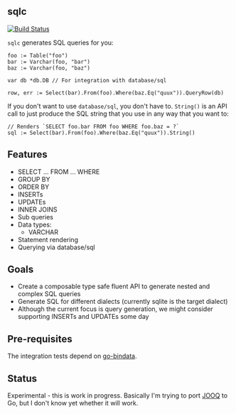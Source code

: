 sqlc
----

[![Build Status](https://travis-ci.org/relops/sqlc.png?branch=master)](https://travis-ci.org/relops/sqlc)

`sqlc` generates SQL queries for you:
	
	foo := Table("foo")
	bar := Varchar(foo, "bar")
	baz := Varchar(foo, "baz")

	var db *db.DB // For integration with database/sql

	row, err := Select(bar).From(foo).Where(baz.Eq("quux")).QueryRow(db)

If you don't want to use `database/sql`, you don't have to. `String()` is an API call to just produce the SQL string that you use in any way that you want to:

	// Renders `SELECT foo.bar FROM foo WHERE foo.baz = ?`
	sql := Select(bar).From(foo).Where(baz.Eq("quux")).String()

Features
--------

* SELECT ... FROM ... WHERE
* GROUP BY
* ORDER BY
* INSERTs
* UPDATEs
* INNER JOINS
* Sub queries
* Data types:
  * VARCHAR
* Statement rendering
* Querying via database/sql

Goals
-----

* Create a composable type safe fluent API to generate nested and complex SQL queries
* Generate SQL for different dialects (currently sqlite is the target dialect)
* Although the current focus is query generation, we might consider supporting INSERTs and UPDATEs some day 


Pre-requisites
--------------

The integration tests depend on [go-bindata](https://github.com/jteeuwen/go-bindata).

Status
------

Experimental - this is work in progress. Basically I'm trying to port [JOOQ][] to Go, but I don't know yet whether it will work.

[jooq]: http://jooq.org